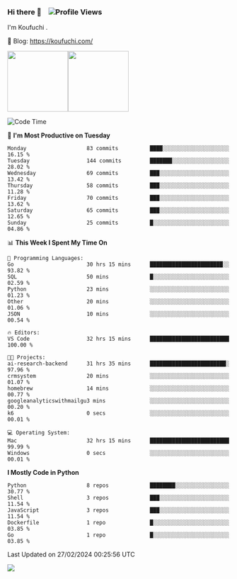 ### Hi there 👋 &nbsp;&nbsp; ![Profile Views](https://komarev.com/ghpvc/?username=Koufuchi&base=200)

I'm Koufuchi . 

📔 Blog: <https://koufuchi.com/>

<img align="" height="137px" src="https://github-readme-stats-seven-nu-30.vercel.app/api?username=Koufuchi&hide=issues,contribs&show_icons=true&line_height=21&theme=radical&locale=en" /><img align="" height="137px" src="https://github-readme-stats-seven-nu-30.vercel.app/api/top-langs/?username=Koufuchi&layout=compact&hide=blade,html,css,pug,scss&theme=radical&locale=en" />

<!--START_SECTION:waka-->
![Code Time](http://img.shields.io/badge/Code%20Time-399%20hrs%2031%20mins-blue)

📅 **I'm Most Productive on Tuesday** 

```text
Monday                   83 commits          ████░░░░░░░░░░░░░░░░░░░░░   16.15 % 
Tuesday                  144 commits         ███████░░░░░░░░░░░░░░░░░░   28.02 % 
Wednesday                69 commits          ███░░░░░░░░░░░░░░░░░░░░░░   13.42 % 
Thursday                 58 commits          ███░░░░░░░░░░░░░░░░░░░░░░   11.28 % 
Friday                   70 commits          ███░░░░░░░░░░░░░░░░░░░░░░   13.62 % 
Saturday                 65 commits          ███░░░░░░░░░░░░░░░░░░░░░░   12.65 % 
Sunday                   25 commits          █░░░░░░░░░░░░░░░░░░░░░░░░   04.86 % 
```


📊 **This Week I Spent My Time On** 

```text
💬 Programming Languages: 
Go                       30 hrs 15 mins      ███████████████████████░░   93.82 % 
SQL                      50 mins             █░░░░░░░░░░░░░░░░░░░░░░░░   02.59 % 
Python                   23 mins             ░░░░░░░░░░░░░░░░░░░░░░░░░   01.23 % 
Other                    20 mins             ░░░░░░░░░░░░░░░░░░░░░░░░░   01.06 % 
JSON                     10 mins             ░░░░░░░░░░░░░░░░░░░░░░░░░   00.54 % 

🔥 Editors: 
VS Code                  32 hrs 15 mins      █████████████████████████   100.00 % 

🐱‍💻 Projects: 
ai-research-backend      31 hrs 35 mins      ████████████████████████░   97.96 % 
crmsystem                20 mins             ░░░░░░░░░░░░░░░░░░░░░░░░░   01.07 % 
homebrew                 14 mins             ░░░░░░░░░░░░░░░░░░░░░░░░░   00.77 % 
googleanalyticswithmailgu3 mins              ░░░░░░░░░░░░░░░░░░░░░░░░░   00.20 % 
k6                       0 secs              ░░░░░░░░░░░░░░░░░░░░░░░░░   00.01 % 

💻 Operating System: 
Mac                      32 hrs 15 mins      █████████████████████████   99.99 % 
Windows                  0 secs              ░░░░░░░░░░░░░░░░░░░░░░░░░   00.01 % 
```

**I Mostly Code in Python** 

```text
Python                   8 repos             ████████░░░░░░░░░░░░░░░░░   30.77 % 
Shell                    3 repos             ███░░░░░░░░░░░░░░░░░░░░░░   11.54 % 
JavaScript               3 repos             ███░░░░░░░░░░░░░░░░░░░░░░   11.54 % 
Dockerfile               1 repo              █░░░░░░░░░░░░░░░░░░░░░░░░   03.85 % 
Go                       1 repo              █░░░░░░░░░░░░░░░░░░░░░░░░   03.85 % 
```




 Last Updated on 27/02/2024 00:25:56 UTC
<!--END_SECTION:waka-->

![](https://hit.yhype.me/github/profile?user_id=46078832)
